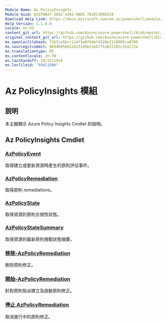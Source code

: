 ```yaml
---
Module Name: Az.PolicyInsights
Module Guid: B1876B47-3652-4265-9AD5-782EC3E98319
Download Help Link: https://docs.microsoft.com/en-us/powershell/module/az.policyinsights
Help Version: 1.1.0.0
Locale: en-US
content_git_url: https://github.com/Azure/azure-powershell/blob/master/src/PolicyInsights/PolicyInsights/help/Az.PolicyInsights.md
original_content_git_url: https://github.com/Azure/azure-powershell/blob/master/src/PolicyInsights/PolicyInsights/help/Az.PolicyInsights.md
ms.openlocfilehash: 71b7ce5bcc114f5e0f9def4328e2120965ca8799
ms.sourcegitcommit: 0b94b9566124331d0b15eb7f5a811305c254172e
ms.translationtype: MT
ms.contentlocale: zh-TW
ms.lasthandoff: 10/15/2019
ms.locfileid: "93611566"
---
```

# Az PolicyInsights 模組
## 說明
本主題顯示 Azure Policy Insights Cmdlet 的說明。

## Az PolicyInsights Cmdlet
### [AzPolicyEvent](Get-AzPolicyEvent.md)
取得建立或更新資源時產生的原則評估事件。

### [AzPolicyRemediation](Get-AzPolicyRemediation.md)
取得原則 remediations。

### [AzPolicyState](Get-AzPolicyState.md)
取得資源的原則合規性狀態。

### [AzPolicyStateSummary](Get-AzPolicyStateSummary.md)
取得資源的最新原則規範狀態摘要。

### [移除-AzPolicyRemediation](Remove-AzPolicyRemediation.md)
刪除原則修正。

### [開始-AzPolicyRemediation](Start-AzPolicyRemediation.md)
針對原則指派建立及啟動原則修正。

### [停止 AzPolicyRemediation](Stop-AzPolicyRemediation.md)
取消進行中的原則修正。

